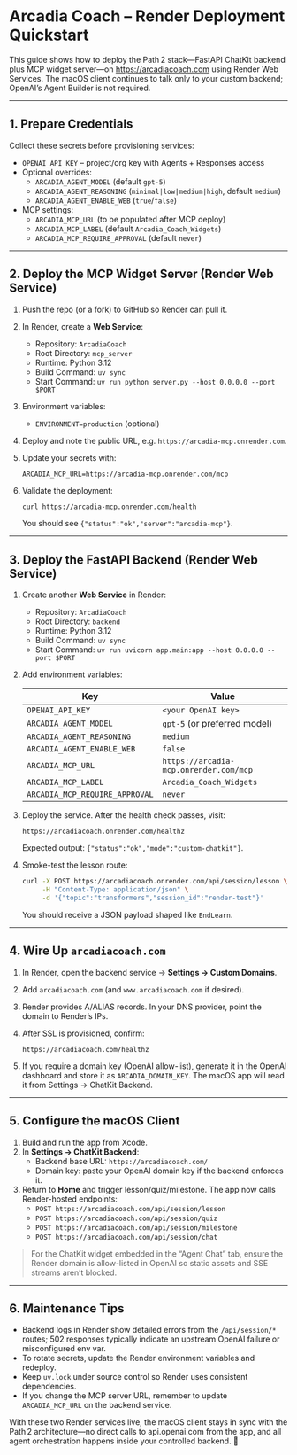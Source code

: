 # Arcadia Coach – Render Deployment Quickstart

This guide shows how to deploy the Path 2 stack—FastAPI ChatKit backend plus MCP widget server—on https://arcadiacoach.com using Render Web Services. The macOS client continues to talk only to your custom backend; OpenAI’s Agent Builder is not required.

---

## 1. Prepare Credentials

Collect these secrets before provisioning services:

- `OPENAI_API_KEY` – project/org key with Agents + Responses access
- Optional overrides:
  - `ARCADIA_AGENT_MODEL` (default `gpt-5`)
  - `ARCADIA_AGENT_REASONING` (`minimal|low|medium|high`, default `medium`)
  - `ARCADIA_AGENT_ENABLE_WEB` (`true`/`false`)
- MCP settings:
  - `ARCADIA_MCP_URL` (to be populated after MCP deploy)
  - `ARCADIA_MCP_LABEL` (default `Arcadia_Coach_Widgets`)
  - `ARCADIA_MCP_REQUIRE_APPROVAL` (default `never`)

---

## 2. Deploy the MCP Widget Server (Render Web Service)

1. Push the repo (or a fork) to GitHub so Render can pull it.
2. In Render, create a **Web Service**:
   - Repository: `ArcadiaCoach`
   - Root Directory: `mcp_server`
   - Runtime: Python 3.12
   - Build Command: `uv sync`
   - Start Command: `uv run python server.py --host 0.0.0.0 --port $PORT`
3. Environment variables:
   - `ENVIRONMENT=production` (optional)
4. Deploy and note the public URL, e.g. `https://arcadia-mcp.onrender.com`.
5. Update your secrets with:

   ```
   ARCADIA_MCP_URL=https://arcadia-mcp.onrender.com/mcp
   ```

6. Validate the deployment:

   ```bash
   curl https://arcadia-mcp.onrender.com/health
   ```

   You should see `{"status":"ok","server":"arcadia-mcp"}`.

---

## 3. Deploy the FastAPI Backend (Render Web Service)

1. Create another **Web Service** in Render:
   - Repository: `ArcadiaCoach`
   - Root Directory: `backend`
   - Runtime: Python 3.12
   - Build Command: `uv sync`
   - Start Command: `uv run uvicorn app.main:app --host 0.0.0.0 --port $PORT`
2. Add environment variables:

   | Key | Value |
   | --- | --- |
   | `OPENAI_API_KEY` | `<your OpenAI key>` |
   | `ARCADIA_AGENT_MODEL` | `gpt-5` (or preferred model) |
   | `ARCADIA_AGENT_REASONING` | `medium` |
   | `ARCADIA_AGENT_ENABLE_WEB` | `false` |
   | `ARCADIA_MCP_URL` | `https://arcadia-mcp.onrender.com/mcp` |
   | `ARCADIA_MCP_LABEL` | `Arcadia_Coach_Widgets` |
   | `ARCADIA_MCP_REQUIRE_APPROVAL` | `never` |

3. Deploy the service. After the health check passes, visit:

   ```
   https://arcadiacoach.onrender.com/healthz
   ```

   Expected output: `{"status":"ok","mode":"custom-chatkit"}`.

4. Smoke-test the lesson route:

   ```bash
   curl -X POST https://arcadiacoach.onrender.com/api/session/lesson \
        -H "Content-Type: application/json" \
        -d '{"topic":"transformers","session_id":"render-test"}'
   ```

   You should receive a JSON payload shaped like `EndLearn`.

---

## 4. Wire Up `arcadiacoach.com`

1. In Render, open the backend service → **Settings → Custom Domains**.
2. Add `arcadiacoach.com` (and `www.arcadiacoach.com` if desired).
3. Render provides A/ALIAS records. In your DNS provider, point the domain to Render’s IPs.
4. After SSL is provisioned, confirm:

   ```
   https://arcadiacoach.com/healthz
   ```

5. If you require a domain key (OpenAI allow-list), generate it in the OpenAI dashboard and store it as `ARCADIA_DOMAIN_KEY`. The macOS app will read it from Settings → ChatKit Backend.

---

## 5. Configure the macOS Client

1. Build and run the app from Xcode.
2. In **Settings → ChatKit Backend**:
   - Backend base URL: `https://arcadiacoach.com/`
   - Domain key: paste your OpenAI domain key if the backend enforces it.
3. Return to **Home** and trigger lesson/quiz/milestone. The app now calls Render-hosted endpoints:
   - `POST https://arcadiacoach.com/api/session/lesson`
   - `POST https://arcadiacoach.com/api/session/quiz`
   - `POST https://arcadiacoach.com/api/session/milestone`
   - `POST https://arcadiacoach.com/api/session/chat`

> For the ChatKit widget embedded in the “Agent Chat” tab, ensure the Render domain is allow-listed in OpenAI so static assets and SSE streams aren’t blocked.

---

## 6. Maintenance Tips

- Backend logs in Render show detailed errors from the `/api/session/*` routes; 502 responses typically indicate an upstream OpenAI failure or misconfigured env var.
- To rotate secrets, update the Render environment variables and redeploy.
- Keep `uv.lock` under source control so Render uses consistent dependencies.
- If you change the MCP server URL, remember to update `ARCADIA_MCP_URL` on the backend service.

With these two Render services live, the macOS client stays in sync with the Path 2 architecture—no direct calls to api.openai.com from the app, and all agent orchestration happens inside your controlled backend. 🚀
